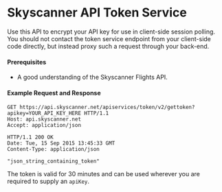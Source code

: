 # Skyscanner API Token Service

Use this API to encrypt your API key for use in client-side session polling. You should not contact the token service endpoint from your client-side code directly, but instead proxy such a request through your back-end.

#### Prerequisites

* A good understanding of the Skyscanner Flights API.

#### Example Request and Response

``` http
GET https://api.skyscanner.net/apiservices/token/v2/gettoken?apikey=YOUR_API_KEY_HERE HTTP/1.1
Host: api.skyscanner.net
Accept: application/json
```

``` http
HTTP/1.1 200 OK
Date: Tue, 15 Sep 2015 13:45:33 GMT
Content-Type: application/json

"json_string_containing_token"
```

The token is valid for 30 minutes and can be used wherever you are required to supply an `apiKey`.